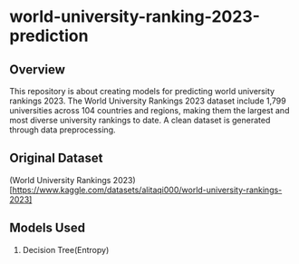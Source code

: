 # world-university-ranking-2023-prediction

## Overview
This repository is about creating models for predicting world university rankings 2023. The World University Rankings 2023 dataset include 1,799 universities across 104 countries and regions, making them the largest and most diverse university rankings to date. A clean dataset is generated through data preprocessing.

## Original Dataset
(World University Rankings 2023)[https://www.kaggle.com/datasets/alitaqi000/world-university-rankings-2023]

## Models Used
1. Decision Tree(Entropy)
